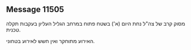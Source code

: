 ## Message 11505

מסוק קרב של צה"ל נחת היום (א') בשטח פתוח במרחב הגליל העליון בעקבות תקלה טכנית.

האירוע מתוחקר ואין חשש לאירוע בטחוני.

